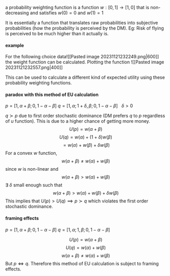 a probability weighting function is a function $w:[0,1]\to[1,0]$ that is non-decreasing and satisfies $w(0)=0$ and $w(1)=1$

It is essentially a function that translates raw probabilities into subjective probabilities (how the probability is perceived by the DM). Eg: Risk of flying is perceived to be much higher than it actually is. 

#### example
For the following choice data![[Pasted image 20231121232249.png|600]]
the weight function can be calculated. Plotting the function 
![[Pasted image 20231121232557.png|400]]

This can be used to calculate a different kind of expected utility using these probability weighting functions. 

#### paradox with this method of EU calculation
$p=[1,\alpha+\beta;0,1-\alpha-\beta]$
$q=[1,\alpha;1+\delta,\beta;0,1-\alpha-\beta]\ \ \ \delta>0$

$q\succ p$ due to first order stochastic dominance (DM prefers $q$ to $p$ regardless of $u$ function). This is due to a higher chance of getting more money. $$U(p)=w(\alpha+\beta)$$$$U(q)=w(\alpha)+(1+\delta)w(\beta)$$$$=w(\alpha)+w(\beta)+\delta w(\beta)$$
For a convex $w$ function,
$$w(\alpha+\beta)\ne w(\alpha)+w(\beta)$$since $w$ is non-linear and $$w(\alpha +\beta)>w(\alpha)+w(\beta)$$$\exists\ \delta$ small enough such that $$w(\alpha+\beta)>w(\alpha)+w(\beta)+\delta w (\beta)$$This implies that $U(p)>U(q)\implies p\succ q$ which violates the first order stochastic dominance.

#### framing effects
$p=[1,\alpha+\beta;0,1-\alpha-\beta]$
$q=[1,\alpha;1,\beta;0,1-\alpha-\beta]$

$$U(p)=w(\alpha+\beta)$$$$U(q)=w(\alpha)+w(\beta)$$$$w(\alpha+\beta)\ne w(\alpha)+w(\beta)$$But $p\iff q$. Therefore this method of EU calculation is subject to framing effects.  